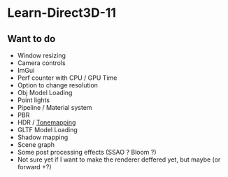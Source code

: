 # Learn-Direct3D-11

## Want to do

- Window resizing
- Camera controls
- ImGui
- Perf counter with CPU / GPU Time
- Option to change resolution
- Obj Model Loading
- Point lights
- Pipeline / Material system
- PBR
- HDR / [Tonemapping](https://64.github.io/tonemapping/)
- GLTF Model Loading
- Shadow mapping
- Scene graph
- Some post processing effects (SSAO ? Bloom ?)
- Not sure yet if I want to make the renderer deffered yet, but maybe (or forward +?)
